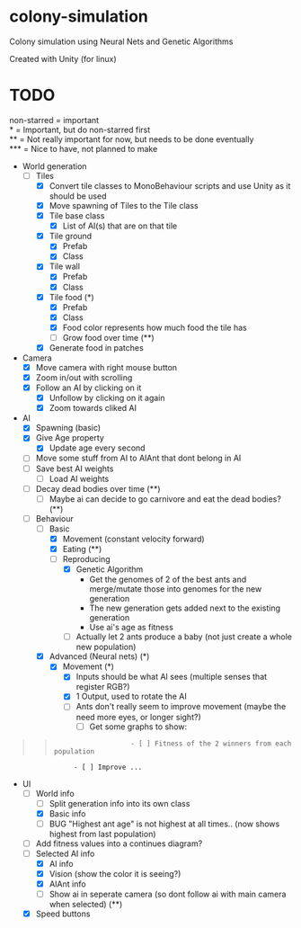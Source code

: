 # colony-simulation
Colony simulation using Neural Nets and Genetic Algorithms

Created with Unity (for linux)

# TODO

non-starred = important<br>
\*           = Important, but do non-starred first<br>
**          = Not really important for now, but needs to be done eventually<br>
***         = Nice to have, not planned to make

- World generation
    - [ ] Tiles
        - [x] Convert tile classes to MonoBehaviour scripts and use Unity as it should be used
        - [x] Move spawning of Tiles to the Tile class
        - [x] Tile base class
            - [x] List of AI(s) that are on that tile
        - [x] Tile ground
            - [x] Prefab
            - [x] Class
        - [x] Tile wall
            - [x] Prefab
            - [x] Class
        - [x] Tile food (*)
            - [x] Prefab
            - [x] Class
            - [x] Food color represents how much food the tile has
            - [ ] Grow food over time (**)
        - [x] Generate food in patches
- Camera
    - [x] Move camera with right mouse button
    - [x] Zoom in/out with scrolling
    - [x] Follow an AI by clicking on it
        - [x] Unfollow by clicking on it again
        - [x] Zoom towards cliked AI
- AI
    - [x] Spawning (basic) 
    - [x] Give Age property
        - [x] Update age every second
    - [ ] Move some stuff from AI to AIAnt that dont belong in AI
    - [ ] Save best AI weights
        - [ ] Load AI weights
    - [ ] Decay dead bodies over time (**)
        - [ ] Maybe ai can decide to go carnivore and eat the dead bodies? (**)
    - [ ] Behaviour
        - [ ] Basic
            - [x] Movement (constant velocity forward)
            - [x] Eating (**)
            - [ ] Reproducing
                - [x] Genetic Algorithm
                    - Get the genomes of 2 of the best ants and merge/mutate those into genomes for the new generation
                    - The new generation gets added next to the existing generation
                    - Use ai's age as fitness
                - [ ] Actually let 2 ants produce a baby (not just create a whole new population)
        - [x] Advanced (Neural nets) (*)
            - [x] Movement (*)
                - [x] Inputs should be what AI sees (multiple senses that register RGB?)
                - [x] 1 Output, used to rotate the AI
                - [ ] Ants don't really seem to improve movement (maybe the need more eyes, or longer sight?)
                    - [ ] Get some graphs to show:
>>                        - [ ] Fitness of the 2 winners from each population
                    - [ ] Improve ...
- UI
    - [ ] World info
        - [ ] Split generation info into its own class
        - [x] Basic info
        - [ ] BUG "Highest ant age" is not highest at all times.. (now shows highest from last population)
    - [ ] Add fitness values into a continues diagram?
    - [ ] Selected AI info
        - [x] AI info
        - [x] Vision (show the color it is seeing?)
        - [x] AIAnt info
        - [ ] Show ai in seperate camera (so dont follow ai with main camera when selected) (**)
    - [x] Speed buttons